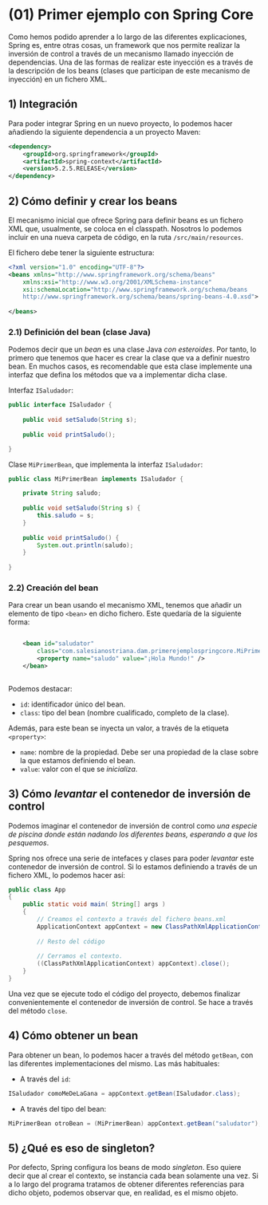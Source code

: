 # (01) Primer ejemplo con Spring Core

Como hemos podido aprender a lo largo de las diferentes explicaciones, Spring es, entre otras cosas, un framework que nos permite realizar la inversión de control a través de un mecanismo llamado inyección de dependencias. Una de las formas de realizar este inyección es a través de la descripción de los beans (clases que participan de este mecanismo de inyección) en un fichero XML.

## 1) Integración

Para poder integrar Spring en un nuevo proyecto, lo podemos hacer añadiendo la siguiente dependencia a un proyecto Maven:

```xml
<dependency>
    <groupId>org.springframework</groupId>
	<artifactId>spring-context</artifactId>
	<version>5.2.5.RELEASE</version>
</dependency>
```

## 2) Cómo definir y crear los beans

El mecanismo inicial que ofrece Spring para definir beans es un fichero XML que, usualmente, se coloca en el classpath. Nosotros lo podemos incluir en una nueva carpeta de código, en la ruta `/src/main/resources`.

El fichero debe tener la siguiente estructura:

```xml
<?xml version="1.0" encoding="UTF-8"?>
<beans xmlns="http://www.springframework.org/schema/beans"
	xmlns:xsi="http://www.w3.org/2001/XMLSchema-instance"
	xsi:schemaLocation="http://www.springframework.org/schema/beans
	http://www.springframework.org/schema/beans/spring-beans-4.0.xsd">
		
</beans>
```

### 2.1) Definición del bean (clase Java)

Podemos decir que un _bean_ es una clase Java _con esteroides_. Por tanto, lo primero que tenemos que hacer es crear la clase que va a definir nuestro bean. En muchos casos, es recomendable que esta clase implemente una interfaz que defina los métodos que va a implementar dicha clase.

Interfaz `ISaludador`:
```java
public interface ISaludador {
	
	public void setSaludo(String s);
	
	public void printSaludo();

}
```

Clase `MiPrimerBean`, que implementa la interfaz `ISaludador`:
```java
public class MiPrimerBean implements ISaludador {

	private String saludo;
	
	public void setSaludo(String s) {
		this.saludo = s;
	}
	
	public void printSaludo() {
		System.out.println(saludo);
	}
		
}
```

### 2.2) Creación del bean

Para crear un bean usando el mecanismo XML, tenemos que añadir un elemento de tipo `<bean>` en dicho fichero. Este quedaría de la siguiente forma:

```xml

	<bean id="saludator" 
		class="com.salesianostriana.dam.primerejemplospringcore.MiPrimerBean">
		<property name="saludo" value="¡Hola Mundo!" />		
	</bean>
		
```

Podemos destacar:

- `id`: identificador único del bean.
- `class`: tipo del bean (nombre cualificado, completo de la clase).

Además, para este bean se inyecta un valor, a través de la etiqueta `<property>`:

- `name`: nombre de la propiedad. Debe ser una propiedad de la clase sobre la que estamos definiendo el bean.
- `value`: valor con el que se _inicializa_.

## 3) Cómo _levantar_ el contenedor de inversión de control

Podemos imaginar el contenedor de inversión de control como _una especie de piscina donde están nadando los diferentes beans, esperando a que los pesquemos_.

Spring nos ofrece una serie de intefaces y clases para poder _levantar_ este contenedor de inversión de control. Si lo estamos definiendo a través de un fichero XML, lo podemos hacer así:

```java
public class App 
{
    public static void main( String[] args )
    {
    	// Creamos el contexto a través del fichero beans.xml
        ApplicationContext appContext = new ClassPathXmlApplicationContext("beans.xml");
        
        // Resto del código
        
        // Cerramos el contexto.
        ((ClassPathXmlApplicationContext) appContext).close();
    }
}

```

Una vez que se ejecute todo el código del proyecto, debemos finalizar convenientemente el contenedor de inversión de control. Se hace a través del método `close`.


## 4) Cómo obtener un bean

Para obtener un bean, lo podemos hacer a través del método `getBean`, con las diferentes implementaciones del mismo. Las más habituales:

- A través del `id`: 
```java
ISaludador comoMeDeLaGana = appContext.getBean(ISaludador.class);
```
- A través del tipo del bean: 
```java
MiPrimerBean otroBean = (MiPrimerBean) appContext.getBean("saludator");
```

## 5) ¿Qué es eso de singleton?

Por defecto, Spring configura los beans de modo _singleton_. Eso quiere decir que al crear el contexto, se instancia cada bean solamente una vez. Si a lo largo del programa tratamos de obtener diferentes referencias para dicho objeto, podemos observar que, en realidad, es el mismo objeto.
 
